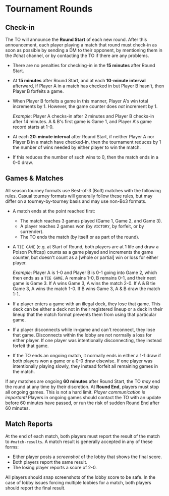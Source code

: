 # Tournament Rounds

## Check-in

The TO will announce the **Round Start** of each new round. After this announcement, each player playing a match that round must check-in as soon as possible by sending a DM to their opponent, by mentioning them in the #chat channel, or by contacting the TO if there are any problems.

- There are no penalties for checking-in in the **15 minutes** after Round Start.
- At **15 minutes** after Round Start, and at each **10-minute interval** afterward, if Player A in a match has checked in but Player B hasn't, then Player B forfeits a game.
- When Player B forfeits a game in this manner, Player A's win total increments by 1. However, the game counter does *not* increment by 1.

  *Example*: Player A checks-in after 2 minutes and Player B checks-in after 14 minutes. A & B's first game is Game 1, and Player A's game record starts at 1-0.
- At each **20-minute interval** after Round Start, if neither Player A nor Player B in a match have checked-in, then the tournament reduces by 1 the number of wins needed by either player to win the match.
- If this reduces the number of such wins to 0, then the match ends in a 0-0 draw.

## Games & Matches

All season tourney formats use Best-of-3 (Bo3) matches with the following rules. Casual tourney formats will generally follow these rules, but may differ on a tourney-by-tourney basis and may use non-Bo3 formats.

- A match ends at the point reached first:
  - The match reaches 3 games played (Game 1, Game 2, and Game 3).
  - A player reaches 2 games won (by `VICTORY`, by forfeit, or by surrender).
  - The TO ends the match (by itself or as part of the round).
- A `TIE GAME` (e.g. at Start of Round, both players are at 1 life and draw a Poison Puffcap) counts as a game played and increments the game counter, but doesn't count as a [whole or partial] win or loss for either player.

  *Example*: Player A is 1-0 and Player B is 0-1 going into Game 2, which then ends as a `TIE GAME`. A remains 1-0, B remains 0-1, and their next game is Game 3. If A wins Game 3, A wins the match 2-0. If A & B tie Game 3, A wins the match 1-0. If B wins Game 3, A & B draw the match 1-1.
- If a player enters a game with an illegal deck, they lose that game. This deck can be either a deck not in their registered lineup or a deck in their lineup that the match format prevents them from using that particular game.
- If a player disconnects while in-game and can't reconnect, they lose that game. Disconnects within the lobby are not normally a loss for either player. If one player was intentionally disconnecting, they instead forfeit that game.
- If the TO ends an ongoing match, it normally ends in either a 1-1 draw if both players won a game or a 0-0 draw elsewise. If one player was intentionally playing slowly, they instead forfeit all remaining games in the match.

If any matches are ongoing **60 minutes** after Round Start, the TO *may* end the round at any time by their discretion. At **Round End**, players must stop all ongoing games. This is not a hard limit. *Player communication is important!* Players in ongoing games should contact the TO with an update before 60 minutes have passed, or run the risk of sudden Round End after 60 minutes.

## Match Reports

At the end of each match, both players must report the result of the match to `#match-results`. A match result is generally accepted in any of these forms:
- Either player posts a *screenshot* of the lobby that shows the final score.
- Both players report the same result.
- The losing player reports a score of 2-0.

All players should snap screenshots of the lobby score to be safe. In the case of lobby issues forcing multiple lobbies for a match, both players should report the final result.
